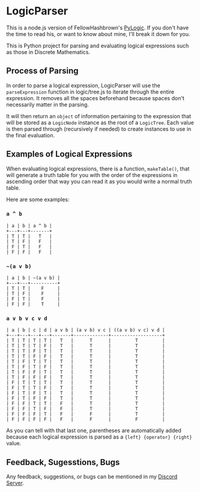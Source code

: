 # LogicParser
This is a node.js version of FellowHashbrown's [PyLogic](https://github.com/FellowHashbrown/PyLogic). If you don't have the time to read his, or want to know about mine, I'll break it down for you.

This is Python project for parsing and evaluating logical expressions such as those in Discrete Mathematics.

## Process of Parsing
In order to parse a logical expression, LogicParser will use the `parseExpression` function in logic/tree.js to iterate through the entire expression. It removes all the spaces beforehand because spaces don't necessarily matter in the parsing.

It will then return an `object` of information pertaining to the expression that will be stored as a `LogicNode` instance as the root of a `LogicTree`. Each value is then parsed through (recursively if needed) to create instances to use in the final evaluation.

## Examples of Logical Expressions
When evaluating logical expressions, there is a function, `makeTable()`, that will generate a truth table for you with the order of the expressions in ascending order that way you can read it as you would write a normal truth table.

Here are some examples:

### ` a ^ b `

```
| a | b | a ^ b |
+---+---+-------+
| T | T |   T   |
| T | F |   F   |
| F | T |   F   |
| F | F |   F   |
```
### ` ~(a v b) `

```
| a | b | ~(a v b) |
+---+---+----------+
| T | T |    F     |
| T | F |    F     |
| F | T |    F     |
| F | F |    T     |
```
### ` a v b v c v d `

```
| a | b | c | d | a v b | (a v b) v c | ((a v b) v c) v d |
+---+---+---+---+-------+-------------+-------------------+
| T | T | T | T |   T   |      T      |         T         |
| T | T | T | F |   T   |      T      |         T         |
| T | T | F | T |   T   |      T      |         T         |
| T | T | F | F |   T   |      T      |         T         |
| T | F | T | T |   T   |      T      |         T         |
| T | F | T | F |   T   |      T      |         T         |
| T | F | F | T |   T   |      T      |         T         |
| T | F | F | F |   T   |      T      |         T         |
| F | T | T | T |   T   |      T      |         T         |
| F | T | T | F |   T   |      T      |         T         |
| F | T | F | T |   T   |      T      |         T         |
| F | T | F | F |   T   |      T      |         T         |
| F | F | T | T |   F   |      T      |         T         |
| F | F | T | F |   F   |      T      |         T         |
| F | F | F | T |   F   |      F      |         T         |
| F | F | F | F |   F   |      F      |         F         |
```

As you can tell with that last one, parentheses are automatically added because each logical expression is parsed as a `{left} {operator} {right}` value.

## Feedback, Sugesstions, Bugs
Any feedback, suggestions, or bugs can be mentioned in my [Discord Server](https://discord.gg/KK2fQe5).

